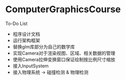 # ComputerGraphicsCourse
 
To-Do List
- 程序设计文档
- 运行架构框架
- 替换glm库部分为自己的数学库
- 实现Camera对于渲染视图、区域、相关数据的管理
- 使用Camera拉伸变换窗口保证绘制按比例尺寸缩放
- 接入InputSystem
- 接入物理系统 -> 碰撞检测 & 物理检测